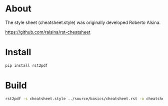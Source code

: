 # About

The style sheet (cheatsheet.style) was originally developed Roberto Alsina.

https://github.com/ralsina/rst-cheatsheet

# Install

``` bash
pip install rst2pdf
```

# Build

``` bash
rst2pdf -s cheatsheet.style ../source/basics/cheatsheet.rst -o cheatsheet.pdf
```
